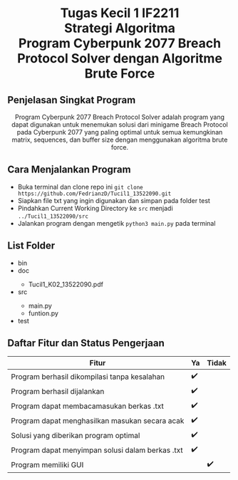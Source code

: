 <h1> <center> Tugas Kecil 1 IF2211<br> 
Strategi Algoritma <br>
Program Cyberpunk 2077 Breach Protocol Solver dengan Algoritme Brute Force</center> </h1>


<h2> <b> Penjelasan Singkat Program </b> </h2>
<p> <center> Program Cyberpunk 2077 Breach Protocol Solver adalah program yang dapat digunakan untuk menemukan solusi dari minigame Breach Protocol pada Cyberpunk 2077 yang paling optimal untuk semua kemungkinan matrix, sequences, dan buffer size dengan menggunakan algoritma brute force. 
</center> </p> 

<h2> <b> Cara Menjalankan Program </b> </h2>

 - Buka terminal dan clone repo ini `git clone https://github.com/FedrianzD/Tucil1_13522090.git`
 - Siapkan file txt yang ingin digunakan dan simpan pada folder test
 - Pindahkan Current Working Directory ke `src` menjadi `../Tucil1_13522090/src`
 - Jalankan program dengan mengetik `python3 main.py` pada terminal

<h2> List Folder </h2>
<ul>
    <li>bin</li>
    <li>doc</li>
    <ul>
     <li>Tucil1_K02_13522090.pdf</li>
    </ul>
    <li>src</li>
    <ul>
     <li>main.py</li>
     <li>funtion.py</li>
    </ul>
    <li>test</li>
</ul>

## Daftar Fitur dan Status Pengerjaan 
|                     Fitur                         |         Ya         |        Tidak       | 
| --------------------------------------------------| -------------------| ------------------ |
| Program berhasil dikompilasi tanpa kesalahan      | :heavy_check_mark: |                    |
| Program berhasil dijalankan                       | :heavy_check_mark: |                    | 
| Program dapat membacamasukan berkas .txt          | :heavy_check_mark: |                    | 
| Program dapat menghasilkan masukan secara acak    | :heavy_check_mark: |                    |
| Solusi yang diberikan program optimal             | :heavy_check_mark: |                    | 
| Program dapat menyimpan solusi dalam berkas .txt  | :heavy_check_mark: |                    |
| Program memiliki GUI                              |                    | :heavy_check_mark: |

